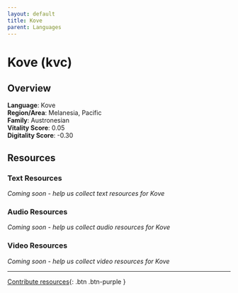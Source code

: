 ```yaml
---
layout: default
title: Kove
parent: Languages
---
```


# Kove (kvc)

## Overview

**Language**: Kove  
**Region/Area**: Melanesia, Pacific  
**Family**: Austronesian  
**Vitality Score**: 0.05  
**Digitality Score**: -0.30  

## Resources

### Text Resources
*Coming soon - help us collect text resources for Kove*

### Audio Resources
*Coming soon - help us collect audio resources for Kove*

### Video Resources
*Coming soon - help us collect video resources for Kove*

---

[Contribute resources](https://fairtrain.github.io/){: .btn .btn-purple }
